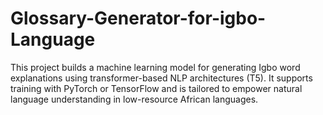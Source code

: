 # Glossary-Generator-for-igbo-Language
This project builds a machine learning model for generating Igbo word explanations using transformer-based NLP architectures (T5).  It supports training with PyTorch or TensorFlow and is tailored to empower natural language understanding in low-resource African languages.
